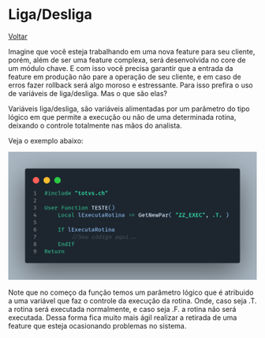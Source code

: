 # Liga/Desliga

[Voltar](../../README.md)

Imagine que você esteja trabalhando em uma nova feature para seu cliente, porém, além de ser uma feature complexa, será desenvolvida no core de um módulo chave. E com isso você precisa garantir que a entrada da feature em produção não pare a operação de seu cliente, e em caso de erros fazer rollback será algo moroso e estressante. Para isso prefira o uso de variáveis de liga/desliga. Mas o que são elas?

Variáveis liga/desliga, são variáveis alimentadas por um parâmetro do tipo lógico em que permite a execução ou não de uma determinada rotina, deixando o controle totalmente nas mãos do analista.

Veja o exemplo abaixo:

![](assets/images/uso_liga_desliga.png)

Note que no começo da função temos um parâmetro lógico que é atribuido a uma variável que faz o controle da execução da rotina. Onde, caso seja .T. a rotina será executada normalmente, e caso seja .F. a rotina não será executada. Dessa forma fica muito mais ágil realizar a retirada de uma feature que esteja ocasionando problemas no sistema.
